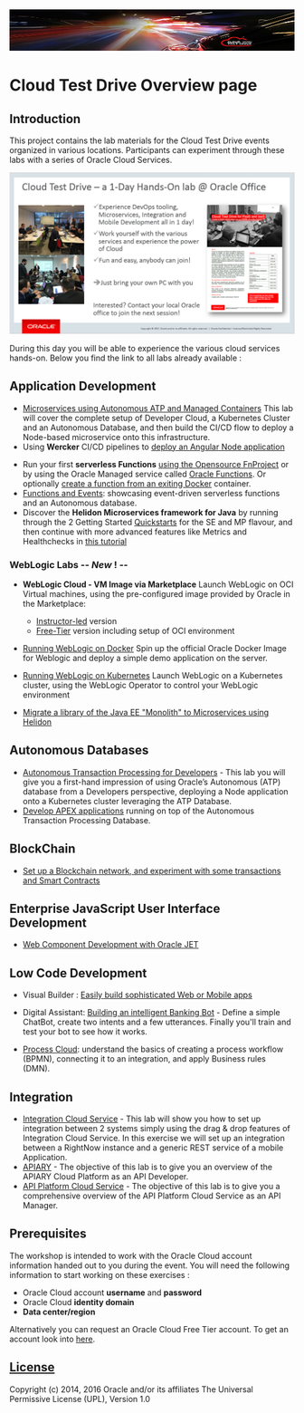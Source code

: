 ![](common/images/customer.logo2.png)
---
# Cloud Test Drive Overview page #

## Introduction ##

This project contains the lab materials for the Cloud Test Drive events organized in various locations.  Participants can experiment through these labs with a series of Oracle Cloud Services.  

![](common/images/Introslide.PNG)

During this day you will be able to experience the various cloud services hands-on.  Below you find the link to all labs already available : 


## Application Development ##
- [Microservices using Autonomous ATP and Managed Containers](AppDev/ATP-OKE/README.md)
  This lab will cover the complete setup of Developer Cloud, a Kubernetes Cluster and an Autonomous Database, and then build the CI/CD flow to deploy a Node-based microservice onto this infrastructure.
- Using **Wercker** CI/CD pipelines to [deploy an Angular Node application](AppDev/K8S/readme.md)

+ Run your first **serverless Functions** [using the Opensource FnProject](AppDev/functions/function2_lab.md) or by using the Oracle Managed service called [Oracle Functions](https://www.oracle.com/webfolder/technetwork/tutorials/infographics/oci_faas_gettingstarted_quickview/functions_quickview_top/functions_quickview/index.html#).  Or optionally [create a function from an exiting Docker](https://github.com/shaunsmith/functionslab-codeone19/blob/master/6-Container-as-Function.md) container.
+ [Functions and Events](AppDev/functionsandevents/FnHandson.md): showcasing event-driven serverless functions and an Autonomous database. 
+ Discover the **Helidon Microservices framework for Java** by running through the 2 Getting Started [Quickstarts](https://helidon.io/docs/latest/#/guides/01_overview) for the SE and MP flavour, and then continue with more advanced features like Metrics and Healthchecks in [this tutorial](https://github.com/tomas-langer/helidon-conference/blob/master/README.md)



### WebLogic Labs   -- ***New*** ! --

+ **WebLogic Cloud - VM Image via Marketplace**
  Launch WebLogic on OCI Virtual machines, using the pre-configured image provided by Oracle in the Marketplace:
  
  - [Instructor-led](https://oracle.github.io/cloudtestdrive/AppDev/wls/?page=wlscnonjrf.md) version
  - [Free-Tier](https://github.com/oracle/cloudtestdrive/tree/master/AppDev/wls/free_tier) version including setup of OCI environment
  
+ [Running WebLogic on Docker](AppDev/wls/WLS_on_Docker.md)
  Spin up the official Oracle Docker Image for Weblogic and deploy a simple demo application on the server.

+ [Running WebLogic on Kubernetes](AppDev/wls/WLS_on_OKE.md)
  Launch WebLogic on a Kubernetes cluster, using the WebLogic Operator to control your WebLogic environment
  
+ [Migrate a library of the Java EE "Monolith" to Microservices using Helidon](AppDev/helidon-k8s/README.md)

  




## Autonomous Databases

- [Autonomous Transaction Processing for Developers](ATP/readme.md) - This lab you will give you a first-hand impression of using Oracle’s Autonomous (ATP) database  from a Developers perspective, deploying a Node application onto a Kubernetes cluster leveraging the ATP Database.
- [Develop APEX applications](ATP/APEX/readme.md) running on top of the Autonomous Transaction Processing Database.



## BlockChain ##
+ [Set up a Blockchain network, and experiment with some transactions and Smart Contracts](BlockChain/readme.md)

  

## Enterprise JavaScript User Interface Development ##

+ [Web Component Development with Oracle JET](https://github.com/geertjanw/ojet-training/blob/master/README.md)

  

## Low Code Development ##
+ Visual Builder : [Easily build sophisticated Web or Mobile apps](AppDev/vbcs/readme.md)

+ Digital Assistant: [Building an intelligent Banking Bot](Mobile/IntelligentBots/readme.md) - Define a simple ChatBot, create two intents and a few utterances.  Finally you'll train and test your bot to see how it works.

+ [Process Cloud](https://oracle.github.io/cloudtestdrive/Integration/process/?page=README.md): understand the basics of creating a process workflow (BPMN), connecting it to an integration, and apply Business rules (DMN).

  


## Integration ##

+ [Integration Cloud Service](Integration/readme.md) - This lab will show you how to set up integration between 2 systems simply using the drag & drop features of Integration Cloud Service.  In this exercise we will set up an integration between a RightNow instance and a generic REST service of a mobile Application.
+ [APIARY](Integration/APICS/APIPCS-DesignFirst.md) - The objective of this lab is to give you an overview of the APIARY Cloud Platform as an API Developer. 
+ [API Platform Cloud Service](Integration/APICS/APIPCS-Manager.md) - The objective of this lab is to give you a comprehensive overview of the API Platform Cloud Service as an API Manager. 




## Prerequisites ##

The workshop is intended to work with the Oracle Cloud account information handed out to you during the event.  You will need the following information to start working on these exercises :

+ Oracle Cloud account **username** and **password**
+ Oracle Cloud **identity domain**
+ **Data center/region**

Alternatively you can request an Oracle Cloud Free Tier account. To get an account look into [here](common/request.for.trial.md).



## [License](LICENSE)
Copyright (c) 2014, 2016 Oracle and/or its affiliates
The Universal Permissive License (UPL), Version 1.0
